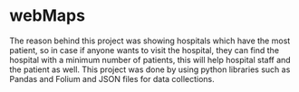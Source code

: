 # webMaps
The reason behind this project was showing hospitals which have the most patient,
so in case if anyone wants to visit the hospital, they can find the hospital with a minimum number of patients, 
this will help hospital staff and the patient as well.
This project was done by using python libraries such as Pandas and Folium and JSON files for data collections.   
